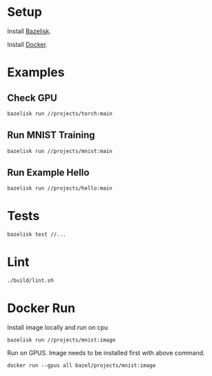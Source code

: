 # Setup

Install [Bazelisk](https://bazel.build/install/bazelisk).

Install [Docker](https://docs.docker.com/engine/install/).

# Examples

## Check GPU

```bash
bazelisk run //projects/torch:main
```

## Run MNIST Training

```bash
bazelisk run //projects/mnist:main
```

## Run Example Hello

```bash
bazelisk run //projects/hello:main
```

# Tests

```bash
bazelisk test //...
```

# Lint

```bash
./build/lint.sh
```

# Docker Run

Install image locally and run on cpu

```
bazelisk run //projects/mnist:image
```

Run on GPUS.  Image needs to be installed first with above command.

```
docker run --gpus all bazel/projects/mnist:image
```
